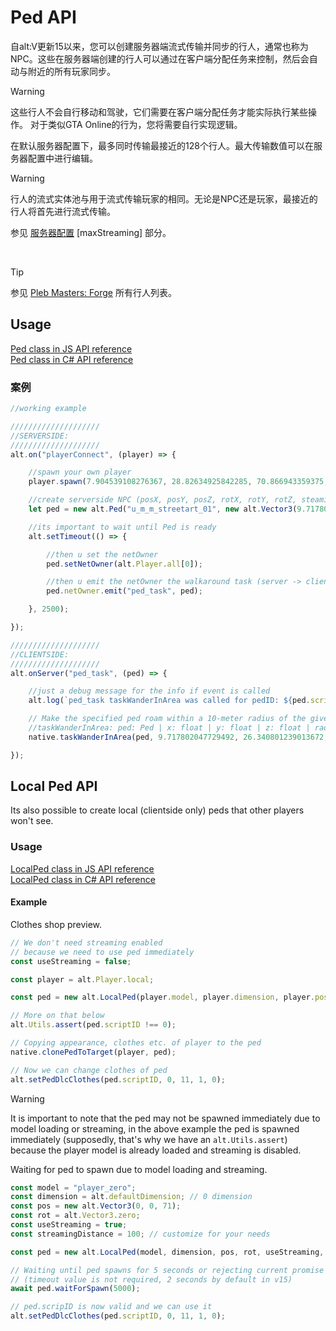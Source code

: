# Ped API

自alt:V更新15以来，您可以创建服务器端流式传输并同步的行人，通常也称为NPC。这些在服务器端创建的行人可以通过在客户端分配任务来控制，然后会自动与附近的所有玩家同步。

> [!WARNING]
> 这些行人不会自行移动和驾驶，它们需要在客户端分配任务才能实际执行某些操作。
> 对于类似GTA Online的行为，您将需要自行实现逻辑。

在默认服务器配置下，最多同时传输最接近的128个行人。最大传输数值可以在服务器配置中进行编辑。

> [!WARNING]
> 行人的流式实体池与用于流式传输玩家的相同。无论是NPC还是玩家，最接近的行人将首先进行流式传输。

参见 [服务器配置](configs/server.md) [maxStreaming] 部分。

<br>

> [!TIP]
> 参见 <a href='https://forge.plebmasters.de/peds'>Pleb Masters: Forge</a> 所有行人列表。

## Usage

[Ped class in JS API reference](https://docs.altv.mp/js/api/alt-server.Ped.html)<br>
[Ped class in C# API reference](https://docs.altv.mp/cs/api/AltV.Net.Elements.Entities.Ped.html)<br>

### 案例

```js
//working example

////////////////////
//SERVERSIDE:
////////////////////
alt.on("playerConnect", (player) => {

    //spawn your own player
    player.spawn(7.904539108276367, 28.82634925842285, 70.866943359375, 0);

    //create serverside NPC (posX, posY, posZ, rotX, rotY, rotZ, steamingDistance)
    let ped = new alt.Ped("u_m_m_streetart_01", new alt.Vector3(9.717802047729492, 26.340801239013672, 70.81243896484375), new alt.Vector3(0, 0, 0), 200);

    //its important to wait until Ped is ready
    alt.setTimeout(() => {

        //then u set the netOwner
        ped.setNetOwner(alt.Player.all[0]);

        //then u emit the netOwner the walkaround task (server -> client)
        ped.netOwner.emit("ped_task", ped);

    }, 2500);

});

////////////////////
//CLIENTSIDE:
////////////////////
alt.onServer("ped_task", (ped) => {

    //just a debug message for the info if event is called
    alt.log(`ped_task taskWanderInArea was called for pedID: ${ped.scriptID}`);

    // Make the specified ped roam within a 10-meter radius of the given coordinates. It will always move to a random location inside the radius, while waiting a minimum of 2 and maximum of 10 seconds before moving.
    //taskWanderInArea: ped: Ped | x: float | y: float | z: float | radius: float | minimalLength: float | timeBetweenWalks: float
    native.taskWanderInArea(ped, 9.717802047729492, 26.340801239013672, 70.81243896484375, 10, 2, 10);

});
```

## Local Ped API

Its also possible to create local (clientside only) peds that other players won't see.

### Usage

[LocalPed class in JS API reference](https://docs.altv.mp/js/api/alt-client.LocalPed.html)<br>
[LocalPed class in C# API reference](https://docs.altv.mp/cs/api/AltV.Net.Client.Elements.Entities.LocalPed.html)<br>

#### Example
Clothes shop preview.

```js
// We don't need streaming enabled
// because we need to use ped immediately
const useStreaming = false;

const player = alt.Player.local;

const ped = new alt.LocalPed(player.model, player.dimension, player.pos, player.rot, useStreaming);

// More on that below
alt.Utils.assert(ped.scriptID !== 0);

// Copying appearance, clothes etc. of player to the ped
native.clonePedToTarget(player, ped);

// Now we can change clothes of ped
alt.setPedDlcClothes(ped.scriptID, 0, 11, 1, 0);
```

> [!WARNING]
> It is important to note that the ped may not be spawned immediately due to model loading or streaming, in the above example the ped is spawned immediately (supposedly, that's why we have an `alt.Utils.assert`) because the player model is already loaded and streaming is disabled.

Waiting for ped to spawn due to model loading and streaming.
```js
const model = "player_zero";
const dimension = alt.defaultDimension; // 0 dimension
const pos = new alt.Vector3(0, 0, 71);
const rot = alt.Vector3.zero;
const useStreaming = true;
const streamingDistance = 100; // customize for your needs

const ped = new alt.LocalPed(model, dimension, pos, rot, useStreaming, streamingDistance);

// Waiting until ped spawns for 5 seconds or rejecting current promise
// (timeout value is not required, 2 seconds by default in v15)
await ped.waitForSpawn(5000);

// ped.scripID is now valid and we can use it
alt.setPedDlcClothes(ped.scriptID, 0, 11, 1, 0);
```
